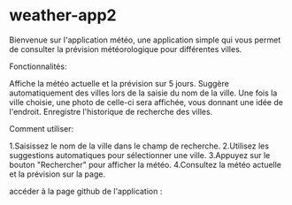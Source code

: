 # weather-app2


Bienvenue sur l'application météo, une application simple qui vous permet de consulter la prévision météorologique pour différentes villes.

Fonctionnalités:

Affiche la météo actuelle et la prévision sur 5 jours.
Suggère automatiquement des villes lors de la saisie du nom de la ville.
Une fois la ville choisie, une photo de celle-ci sera affichée, vous donnant une idée de l'endroit. 
Enregistre l'historique de recherche des villes.

Comment utiliser:

1.Saisissez le nom de la ville dans le champ de recherche.
2.Utilisez les suggestions automatiques pour sélectionner une ville.
3.Appuyez sur le bouton "Rechercher" pour afficher la météo.
4.Consultez la météo actuelle et la prévision sur la page.

accéder à la page github de l'application : 